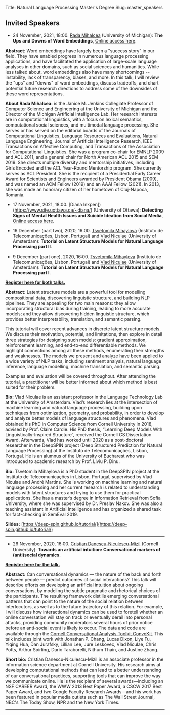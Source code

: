 Title: Natural Language Processing Master's Degree
Slug: master_speakers

## **Invited Speakers**

- 24 November, 2021, 18:00.  [Rada Mihalcea](https://web.eecs.umich.edu/~mihalcea/) (University of Michigan): **The Ups and Downs of Word Embeddings**, [Online access here](https://zoom.us/j/7765926114).

**Abstract**: Word embeddings have largely been a "success story" in our field. They have enabled progress in numerous language processing applications, and have facilitated the application of large-scale language analyses in other domains, such as social sciences and humanities.  While less talked about, word embeddings also have many shortcomings -- instability, lack of transparency, biases, and more. In this talk, I will review the "ups" and "downs" of word embeddings, discuss tradeoffs, and chart potential future research directions to address some of the downsides of these word representations. 

**About Rada Mihalcea:** is the Janice M. Jenkins Collegiate Professor of Computer Science and Engineering at the University of Michigan and the Director of the Michigan Artificial Intelligence Lab. Her research interests are in computational linguistics, with a focus on lexical semantics, computational social sciences, and multimodal language processing. She serves or has served on the editorial boards of the Journals of Computational Linguistics, Language Resources and Evaluations, Natural Language Engineering, Journal of Artificial Intelligence Research, IEEE Transactions on Affective Computing, and Transactions of the Association for Computational Linguistics. She was a program co-chair for EMNLP 2009 and ACL 2011, and a general chair for North American ACL 2015 and SEM 2019. She directs multiple diversity and mentorship initiatives, including Girls Encoded and the ACL Year-Round Mentorship program. She currently serves as ACL President. She is the recipient of a Presidential Early Career Award for Scientists and Engineers awarded by President Obama (2009), and was named an ACM Fellow (2019) and an AAAI Fellow (2021). In 2013, she was made an honorary citizen of her hometown of Cluj-Napoca, Romania.


- 17 November, 2021, 18:00.  [Diana Inkpen])(https://www.site.uottawa.ca/~diana/) (University of Ottawa): **Detecting Signs of Mental Health Issues and Suicide Ideation from Social Media**, [Online access here](https://zoom.us/j/7765926114).

- 16 December (part two), 2020, 16:00.  [Tsvetomila Mihaylova](https://tsvm.github.io/) (Instituto de Telecomunicações, Lisbon, Portugal) and [Vlad Niculae](http://vene.ro/) (University of Amsterdam): **Tutorial on Latent Structure Models for Natural Language Processing part II**.

- 9 December (part one), 2020, 16:00.  [Tsvetomila Mihaylova](https://tsvm.github.io/) (Instituto de Telecomunicações, Lisbon, Portugal) and [Vlad Niculae](http://vene.ro/) (University of Amsterdam): **Tutorial on Latent Structure Models for Natural Language Processing part I**.

**[Register here for both talks.](https://forms.gle/PkTGiosBwVYY1tKZ6)**

**Abstract:** Latent structure models are a powerful tool for modelling compositional data, discovering linguistic structure, and building NLP pipelines. They are appealing for two main reasons: they allow incorporating structural bias during training, leading to more accurate models; and they allow discovering hidden linguistic structure, which provides better interpretability, translation, and semantic parsing.

This tutorial will cover recent advances in discrete latent structure models. We discuss their motivation, potential, and limitations, then explore in detail three strategies for designing such models: gradient approximation, reinforcement learning, and end-to-end differentiable methods. We highlight connections among all these methods, enumerating their strengths and weaknesses. The models we present and analyze have been applied to a wide variety of NLP tasks, including sentiment analysis, natural language inference, language modelling, machine translation, and semantic parsing.

Examples and evaluation will be covered throughout. After attending the tutorial, a practitioner will be better informed about which method is best suited for their problem.

**Bio:** Vlad Niculae is an assistant professor in the Language Technology Lab at the University of Amsterdam. Vlad’s research lies at the intersection of machine learning and natural language processing, building upon techniques from optimization, geometry, and probability, in order to develop and analyze better models of language structures and phenomena. Vlad obtained his PhD in Computer Science from Cornell University in 2018, advised by Prof. Claire Cardie. His PhD thesis, “Learning Deep Models With Linguistically-Inspired Structure”, received the Cornell CS Dissertation Award. Afterwards, Vlad has worked until 2020 as a post-doctoral researcher in the DeepSPIN project (Deep Structured Prediction for Natural Language Processing) at the Instituto de Telecomunicações, Lisbon, Portugal. He is an alumnus of the University of Bucharest who was introduced to academic research by Prof. Liviu P. Dinu.

**Bio:** Tsvetomila Mihaylova is a PhD student in the DeepSPIN project at the Instituto de Telecomunicações in Lisbon, Portugal, supervised by Vlad Niculae and André Martins. She is working on machine learning and natural language processing and her current research is related to understanding models with latent structures and trying to use them for practical applications.
She has a master’s degree in Information Retrieval from Sofia University, where she was supervised by Dr. Preslav Nakov. She was also a teaching assistant in Artificial Intelligence and has organized a shared task for fact-checking in SemEval 2019.

**Slides:** [https://deep-spin.github.io/tutorial/](https://deep-spin.github.io/tutorial/)


---

- 26 November, 2020, 16:00. [Cristian Danescu-Niculescu-Mizil](http://www.cs.cornell.edu/~cristian/) (Cornell University): **Towards an artificial intuition: Conversational markers of (anti)social dynamics**.

**[Register here for the talk.](https://forms.gle/o7VxmEUkfvY7y4P57)**

**Abstract:** Can conversational dynamics — the nature of the back and forth between people — predict outcomes of social interactions? This talk will describe efforts on developing an artificial intuition about ongoing conversations, by modeling the subtle pragmatic and rhetorical choices of the participants. The resulting framework distills emerging conversational patterns that can point to the nature of the social relation between interlocutors, as well as to the future trajectory of this relation.  For example, I will discuss how interactional dynamics can be used to foretell whether an online conversation will stay on track or eventually derail into personal attacks, providing community moderators several hours of prior notice before an anti-social event is likely to occur.
The data and code are available through the [Cornell Conversational Analysis Toolkit ConvoKit](http://convokit.cornell.edu). This talk includes joint work with Jonathan P. Chang, Lucas Dixon, Liye Fu, Yiqing Hua, Dan Jurafsky,  Lillian Lee, Jure Leskovec, Vlad Niculae, Chris Potts, Arthur Spirling, Dario Taraborelli, Nithum Thain, and Justine Zhang.

**Short bio:** Cristian Danescu-Niculescu-Mizil is an associate professor in the information science department at Cornell University.  His research aims at developing computational methods that can lead to a better understanding of our conversational practices, supporting tools that can improve the way we communicate online.  He is the recipient of several awards—including an NSF CAREER Award, the WWW 2013 Best Paper Award, a CSCW 2017 Best Paper Award, and two Google Faculty Research Awards—and his work has been featured in popular media outlets such as The Wall Street Journal, NBC's The Today Show, NPR and the New York Times.

---

